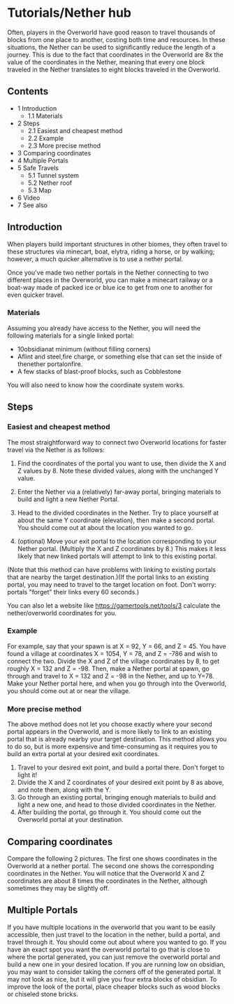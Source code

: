 # Tutorials/Nether hub
Often, players in the Overworld have good reason to travel thousands of blocks from one place to another, costing both time and resources. In these situations, the Nether can be used to significantly reduce the length of a journey. This is due to the fact that coordinates in the Overworld are 8x the value of the coordinates in the Nether, meaning that every one block traveled in the Nether translates to eight blocks traveled in the Overworld.

## Contents
- 1 Introduction
	- 1.1 Materials
- 2 Steps
	- 2.1 Easiest and cheapest method
	- 2.2 Example
	- 2.3 More precise method
- 3 Comparing coordinates
- 4 Multiple Portals
- 5 Safe Travels
	- 5.1 Tunnel system
	- 5.2 Nether roof
	- 5.3 Map
- 6 Video
- 7 See also

## Introduction
When players build important structures in other biomes, they often travel to these structures via minecart, boat, elytra, riding a horse, or by walking; however, a much quicker alternative is to use a nether portal.

Once you've made two nether portals in the Nether connecting to two different places in the Overworld, you can make a minecart railway or a boat-way made of packed ice or blue ice to get from one to another for even quicker travel.

### Materials
Assuming you already have access to the Nether, you will need the following materials for a single linked portal:

- 10obsidianat minimum (without filling corners)
- Aflint and steel,fire charge, or something else that can set the inside of thenether portalonfire.
- A few stacks of blast-proof blocks, such as Cobblestone

You will also need to know how the coordinate system works.

## Steps
### Easiest and cheapest method
The most straightforward way to connect two Overworld locations for faster travel via the Nether is as follows:

1. Find the coordinates of the portal you want to use, then divide the X and Z values by 8. Note these divided values, along with the unchanged Y value.

2. Enter the Nether via a (relatively) far-away portal, bringing materials to build and light a new Nether Portal.

3. Head to the divided coordinates in the Nether. Try to place yourself at about the same Y coordinate (elevation), then make a second portal. You should come out at about the location you wanted to go.

4. (optional) Move your exit portal to the location corresponding to your Nether portal. (Multiply the X and Z coordinates by 8.) This makes it less likely that new linked portals will attempt to link to this existing portal.

(Note that this method can have problems with linking to existing portals that are nearby the target destination.)(If the portal links to an existing portal, you may need to travel to the target location on foot. Don't worry: portals "forget" their links every 60 seconds.)

You can also let a website like https://gamertools.net/tools/3 calculate the nether/overworld coordinates for you.

### Example
For example, say that your spawn is at X = 92, Y = 66, and Z = 45. You have found a village at coordinates X = 1054, Y = 78, and Z = -786 and wish to connect the two. Divide the X and Z of the village coordinates by 8, to get roughly X = 132 and Z = -98. Then, make a Nether portal at spawn, go through and travel to X = 132 and Z = -98 in the Nether, and up to Y=78. Make your Nether portal here, and when you go through into the Overworld, you should come out at or near the village.

### More precise method
The above method does not let you choose exactly where your second portal appears in the Overworld, and is more likely to link to an existing portal that is already nearby your target destination. This method allows you to do so, but is more expensive and time-consuming as it requires you to build an extra portal at your desired exit coordinates.

1. Travel to your desired exit point, and build a portal there. Don't forget to light it!
2. Divide the X and Z coordinates of your desired exit point by 8 as above, and note them, along with the Y.
3. Go through an existing portal, bringing enough materials to build and light a new one, and head to those divided coordinates in the Nether.
4. After building the portal, go through it. You should come out the Overworld portal at your destination.

## Comparing coordinates
Compare the following 2 pictures. The first one shows coordinates in the Overworld at a nether portal. The second one shows the corresponding coordinates in the Nether. You will notice that the Overworld X and Z coordinates are about 8 times the coordinates in the Nether, although sometimes they may be slightly off.





## Multiple Portals
If you have multiple locations in the overworld that you want to be easily accessible, then just travel to the location in the nether, build a portal, and travel through it. You should come out about where you wanted to go. If you have an exact spot you want the overworld portal to go that is close to where the portal generated, you can just remove the overworld portal and build a new one in your desired location. If you are running low on obsidian, you may want to consider taking the corners off of the generated portal. It may not look as nice, but it will give you four extra blocks of obsidian. To improve the look of the portal, place cheaper blocks such as wood blocks or chiseled stone bricks.

